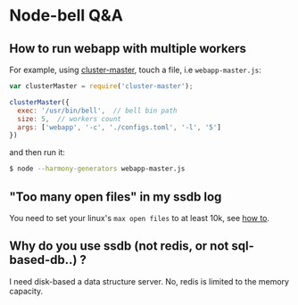 Node-bell Q&A
==============

How to run webapp with multiple workers
----------------------------------------

For example, using [cluster-master](https://github.com/isaacs/cluster-master),
touch a file, i.e `webapp-master.js`:

```js
var clusterMaster = require('cluster-master');

clusterMaster({
  exec: '/usr/bin/bell',  // bell bin path
  size: 5,  // workers count
  args: ['webapp', '-c', './configs.toml', '-l', '5']
})
```

and then run it:

```bash
$ node --harmony-generators webapp-master.js
```

"Too many open files" in my ssdb log
------------------------------------

You need to set your linux's `max open files` to at least 10k, 
see [how to](http://stackoverflow.com/questions/34588/how-do-i-change-the-number-of-open-files-limit-in-linux).


Why do you use ssdb (not redis, or not sql-based-db..) ?
--------------------------------------------------------

I need disk-based a data structure server. No, redis is limited to the memory capacity. 
